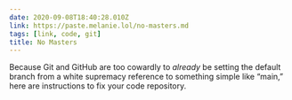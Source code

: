 ```yaml
---
date: 2020-09-08T18:40:28.010Z
link: https://paste.melanie.lol/no-masters.md
tags: [link, code, git]
title: No Masters
---
```


Because Git and GitHub are too cowardly to _already_ be setting the default branch from a white supremacy reference to something simple like “main,” here are instructions to fix your code repository.
